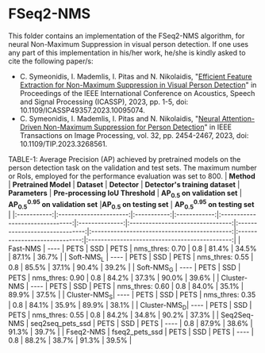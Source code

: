 FSeq2-NMS
======

This folder contains an implementation of the FSeq2-NMS algorithm, for neural Non-Maximum Suppression in visual person detection. If one uses any part of this implementation in his/her work, he/she is kindly asked to cite the following paper/s:

- C. Symeonidis, I. Mademlis, I. Pitas and N. Nikolaidis, "[Efficient Feature Extraction for Non-Maximum Suppression in Visual Person Detection](https://ieeexplore.ieee.org/document/10095074)" in Proceedings of the IEEE International Conference on Acoustics, Speech and Signal Processing (ICASSP), 2023, pp. 1-5, doi: 10.1109/ICASSP49357.2023.10095074.
- C. Symeonidis, I. Mademlis, I. Pitas and N. Nikolaidis, "[Neural Attention-Driven Non-Maximum Suppression for Person Detection](https://ieeexplore.ieee.org/abstract/document/10107719)" in IEEE Transactions on Image Processing, vol. 32, pp. 2454-2467, 2023, doi: 10.1109/TIP.2023.3268561.


TABLE-1: Average Precision (AP) achieved by pretrained models on the person detection task on the validation and test sets. The maximum number or RoIs, employed for the performance evaluation was set to 800.
| **Method**  |  **Pretrained Model**  | **Dataset** | **Detector** | **Detector's training dataset** | **Parameters** | **Pre-processing IoU Threshold** | **AP<sub>0.5</sub> on validation set** | **AP<sub>0.5</sub><sup>0.95</sup> on validation set** |**AP<sub>0.5</sub> on testing set** | **AP<sub>0.5</sub><sup>0.95</sup> on testing set** |
|:-----------:|:----------------------:|:-----------:|:------------:|:-------------------------------:|:--------------:|:--------------------------------:|:------------------------------:|:--------------------------------------------:|:-----------------------------:|:---------------------------------------------:|
|    Fast-NMS     |            ----             |     PETS    |      SSD     |              PETS               |     nms_thres: 0.70     |           0.8           |             81.4%            |          34.5%         |             87.1%            |          36.7%         |
|  Soft-NMS<sub>L</sub>  |          ----        |     PETS    |      SSD     |              PETS               |     nms_thres: 0.55     |           0.8           |             85.5%            |          37.1%         |             90.4%            |          39.2%         |
|  Soft-NMS<sub>G</sub>  |          ----        |     PETS    |      SSD     |              PETS               |     nms_thres: 0.90     |           0.8           |             84.2%            |          37.3%         |             90.0%            |          39.6%         |
|      Cluster-NMS       |          ----        |     PETS    |      SSD     |              PETS               |     nms_thres: 0.60     |           0.8           |             84.0%            |          35.1%         |             89.9%            |          37.5%         |
| Cluster-NMS<sub>S</sub>|          ----        |     PETS    |      SSD     |              PETS               |     nms_thres: 0.35     |           0.8           |             84.1%            |          35.9%         |             89.9%            |          38.1%         |
| Cluster-NMS<sub>D</sub>|          ----        |     PETS    |      SSD     |              PETS               |     nms_thres: 0.55     |           0.8           |             84.2%            |          34.8%         |             90.2%            |          37.3%         |
|      Seq2Seq-NMS       |   seq2seq_pets_ssd   |     PETS    |      SSD     |              PETS               |          ----           |           0.8           |             87.9%            |          38.6%         |             91.3%            |          39.7%         |
|      Fseq2-NMS         |    fseq2_pets_ssd    |     PETS    |      SSD     |              PETS               |          ----           |           0.8           |             88.2%            |          38.7%         |             91.3%            |          39.5%         |
